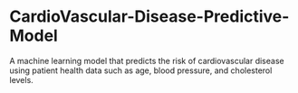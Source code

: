 # CardioVascular-Disease-Predictive-Model
A machine learning model that predicts the risk of cardiovascular disease using patient health data such as age, blood pressure, and cholesterol levels.
